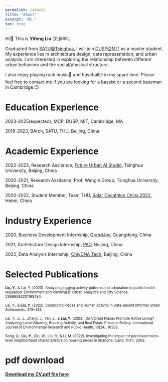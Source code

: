 ```yaml
---
permalink: /about/
title: "About"
excerpt: "Hi."
toc: true
---
```

Hi!👋  This is **Yifeng Liu** [刘伊丰].

Graduated from [SATU@Tsinghua](http://www.arch.tsinghua.edu.cn/column/Home), I will join [DUSP@MIT](https://dusp.mit.edu/) as a master student. My experience lies in architecture design, data representation, and urban analysis. I am interested in exploring the relationship between different urban behaviors and the social/physical structure. 

I also enjoy playing rock music🎵 and baseball⚾️ in my spare time. Please feel free to contact me if you are looking for a bassist or a second baseman in Cambridge.😉

# Education Experience
2023-2025(expected), MCP, DUSP, MIT, Cambridge, MA

2018-2023, BArch, SATU, THU, Beijing, China

# Academic Experience
2022-2023, Research Assitance, [Future Urban AI Studio](http://urbanintelligence.tech/eng.html), Tsinghua University, Beijing, China

2020-2021, Research Assitance, Prof. Wang's Group, Tsinghua University, Beijing, China

2020-2022, Student Member, Team THU, [Solar Decathlon China 2022](https://sdchina.org.cn/archives/2022), Hebei, China

# Industry Experience
2020, Business Development Internship, [GrandJoy](https://www.grandjoy.com/en/index.html), Guangdong, China

2021, Architecture Design Internship, [PAO](http://www.peoples-architecture.com/pao/en/), Beijing, China

2022, Data Analysis Internship, [ChiyDNA Tech](https://www.citydnatech.com), Beijing, China

# Selected Publications

<span style="font-size: 0.8em;"> <strong>Liu, Y.</strong>, & Lai, Y. (2023). Analyzing jogging activity patterns and adaptation to public health regulation. Environment and Planning B: Urban Analytics and City Science, 23998083231193484.</span>

<span style="font-size: 0.8em;"> Lai, Y., & <strong>Liu, Y</strong>. (2022). Computing Places and Human Activity in Data-absent Informal Urban Settlements. 478–483.</span>

<span style="font-size: 0.8em;"> Lai, Y., Li, J., Zhang, J., Yan, L., & <strong>Liu, Y</strong>. (2022). Do Vibrant Places Promote Active Living? Analyzing Local Vibrancy, Running Activity, and Real Estate Prices in Beijing. International Journal of Environmental Research and Public Health, 19(24), 16382.</span>

<span style="font-size: 0.8em;"> Song, Q., <strong>Liu, Y.</strong>, Qiu, W., Liu, R., & Li, M. (2022). Investigating the impact of perceived micro-level neighborhood characteristics on housing prices in Shanghai. Land, 11(11), 2002.</span>


# pdf download

**[Download my CV.pdf file here](/assets/pdf/yifengCV.pdf)**

